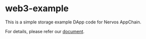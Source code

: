 # web3-example

This is a simple storage example DApp code for Nervos AppChain.

For details, please refer our [document]().